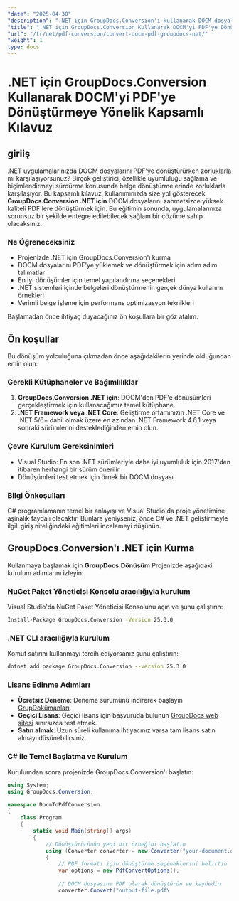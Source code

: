 ```yaml
---
"date": "2025-04-30"
"description": ".NET için GroupDocs.Conversion'ı kullanarak DOCM dosyalarını sorunsuz bir şekilde PDF'ye nasıl dönüştüreceğinizi öğrenin, uyumluluğu sağlayın ve biçimlendirmeyi koruyun. .NET geliştiricileri için mükemmel."
"title": ".NET için GroupDocs.Conversion Kullanarak DOCM'yi PDF'ye Dönüştürmeye Yönelik Kapsamlı Kılavuz"
"url": "/tr/net/pdf-conversion/convert-docm-pdf-groupdocs-net/"
"weight": 1
type: docs
---
```

# .NET için GroupDocs.Conversion Kullanarak DOCM'yi PDF'ye Dönüştürmeye Yönelik Kapsamlı Kılavuz

## giriiş

.NET uygulamalarınızda DOCM dosyalarını PDF'ye dönüştürürken zorluklarla mı karşılaşıyorsunuz? Birçok geliştirici, özellikle uyumluluğu sağlama ve biçimlendirmeyi sürdürme konusunda belge dönüştürmelerinde zorluklarla karşılaşıyor. Bu kapsamlı kılavuz, kullanımınızda size yol gösterecek **GroupDocs.Conversion .NET için** DOCM dosyalarını zahmetsizce yüksek kaliteli PDF'lere dönüştürmek için. Bu eğitimin sonunda, uygulamalarınıza sorunsuz bir şekilde entegre edilebilecek sağlam bir çözüme sahip olacaksınız.

### Ne Öğreneceksiniz
- Projenizde .NET için GroupDocs.Conversion'ı kurma
- DOCM dosyalarını PDF'ye yüklemek ve dönüştürmek için adım adım talimatlar
- En iyi dönüşümler için temel yapılandırma seçenekleri
- .NET sistemleri içinde belgeleri dönüştürmenin gerçek dünya kullanım örnekleri
- Verimli belge işleme için performans optimizasyon teknikleri

Başlamadan önce ihtiyaç duyacağınız ön koşullara bir göz atalım.

## Ön koşullar

Bu dönüşüm yolculuğuna çıkmadan önce aşağıdakilerin yerinde olduğundan emin olun:

### Gerekli Kütüphaneler ve Bağımlılıklar
1. **GroupDocs.Conversion .NET için**: DOCM'den PDF'e dönüşümleri gerçekleştirmek için kullanacağımız temel kütüphane.
2. **.NET Framework veya .NET Core**: Geliştirme ortamınızın .NET Core ve .NET 5/6+ dahil olmak üzere en azından .NET Framework 4.6.1 veya sonraki sürümlerini desteklediğinden emin olun.

### Çevre Kurulum Gereksinimleri
- Visual Studio: En son .NET sürümleriyle daha iyi uyumluluk için 2017'den itibaren herhangi bir sürüm önerilir.
- Dönüşümleri test etmek için örnek bir DOCM dosyası.

### Bilgi Önkoşulları
C# programlamanın temel bir anlayışı ve Visual Studio'da proje yönetimine aşinalık faydalı olacaktır. Bunlara yeniyseniz, önce C# ve .NET geliştirmeyle ilgili giriş niteliğindeki eğitimleri incelemeyi düşünün.

## GroupDocs.Conversion'ı .NET için Kurma

Kullanmaya başlamak için **GroupDocs.Dönüşüm** Projenizde aşağıdaki kurulum adımlarını izleyin:

### NuGet Paket Yöneticisi Konsolu aracılığıyla kurulum
Visual Studio'da NuGet Paket Yöneticisi Konsolunu açın ve şunu çalıştırın:

```bash
Install-Package GroupDocs.Conversion -Version 25.3.0
```

### .NET CLI aracılığıyla kurulum
Komut satırını kullanmayı tercih ediyorsanız şunu çalıştırın:

```bash
dotnet add package GroupDocs.Conversion --version 25.3.0
```

### Lisans Edinme Adımları
- **Ücretsiz Deneme**: Deneme sürümünü indirerek başlayın [GrupDokümanları](https://releases.groupdocs.com/conversion/net/).
- **Geçici Lisans**: Geçici lisans için başvuruda bulunun [GroupDocs web sitesi](https://purchase.groupdocs.com/temporary-license/) sınırsızca test etmek.
- **Satın almak**: Uzun süreli kullanıma ihtiyacınız varsa tam lisans satın almayı düşünebilirsiniz.

### C# ile Temel Başlatma ve Kurulum
Kurulumdan sonra projenizde GroupDocs.Conversion'ı başlatın:

```csharp
using System;
using GroupDocs.Conversion;

namespace DocmToPdfConversion
{
    class Program
    {
        static void Main(string[] args)
        {
            // Dönüştürücünün yeni bir örneğini başlatın
            using (Converter converter = new Converter("your-document.dcom"))
            {
                // PDF formatı için dönüştürme seçeneklerini belirtin
                var options = new PdfConvertOptions();
                
                // DOCM dosyasını PDF olarak dönüştürün ve kaydedin
                converter.Convert("output-file.pdf\